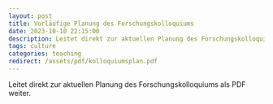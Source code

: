 ```yaml
---
layout: post
title: Vorläufige Planung des Forschungskolloquiums
date: 2023-10-10 22:15:00
description: Leitet direkt zur aktuellen Planung des Forschungskolloquiums als PDF weiter.
tags: culture
categories: teaching
redirect: /assets/pdf/kolloquiumsplan.pdf
---
```


Leitet direkt zur aktuellen Planung des Forschungskolloquiums als PDF weiter.
